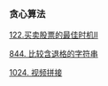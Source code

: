 ### 贪心算法

<a href="all_note/122.买卖股票的最佳时机II.md">122.买卖股票的最佳时机II</a>

<a href="all_note/844. 比较含退格的字符串.md">844. 比较含退格的字符串</a>

<a href="all_note/1024. 视频拼接.md">1024. 视频拼接</a>

